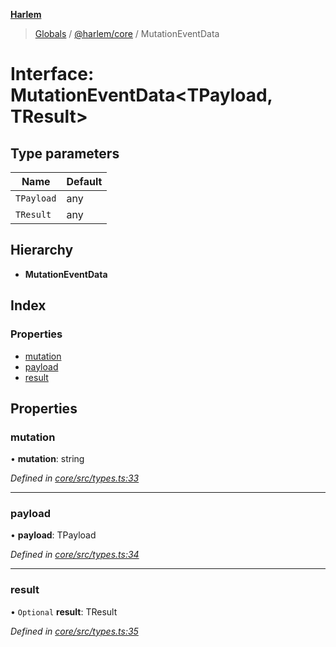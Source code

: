 **[Harlem](../README.md)**

> [Globals](../README.md) / [@harlem/core](../modules/_harlem_core.md) / MutationEventData

# Interface: MutationEventData\<TPayload, TResult>

## Type parameters

Name | Default |
------ | ------ |
`TPayload` | any |
`TResult` | any |

## Hierarchy

* **MutationEventData**

## Index

### Properties

* [mutation](_harlem_core.mutationeventdata.md#mutation)
* [payload](_harlem_core.mutationeventdata.md#payload)
* [result](_harlem_core.mutationeventdata.md#result)

## Properties

### mutation

•  **mutation**: string

*Defined in [core/src/types.ts:33](https://github.com/andrewcourtice/harlem/blob/f05da99/core/src/types.ts#L33)*

___

### payload

•  **payload**: TPayload

*Defined in [core/src/types.ts:34](https://github.com/andrewcourtice/harlem/blob/f05da99/core/src/types.ts#L34)*

___

### result

• `Optional` **result**: TResult

*Defined in [core/src/types.ts:35](https://github.com/andrewcourtice/harlem/blob/f05da99/core/src/types.ts#L35)*
